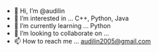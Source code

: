 - 👋 Hi, I’m @audilin
- 👀 I’m interested in ... C++, Python, Java
- 🌱 I’m currently learning ... Python
- 💞️ I’m looking to collaborate on ...
- 📫 How to reach me ... audilin2005@gmail.com

<!---
audilin/audilin is a ✨ special ✨ repository because its `README.md` (this file) appears on your GitHub profile.
You can click the Preview link to take a look at your changes.
--->

